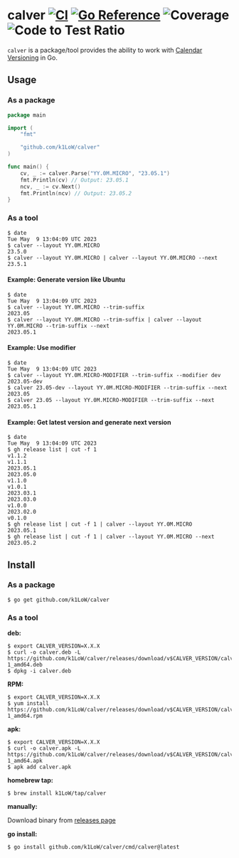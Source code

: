 # calver [![CI](https://github.com/k1LoW/calver/actions/workflows/ci.yml/badge.svg)](https://github.com/k1LoW/calver/actions/workflows/ci.yml) [![Go Reference](https://pkg.go.dev/badge/github.com/k1LoW/calver.svg)](https://pkg.go.dev/github.com/k1LoW/calver) ![Coverage](https://raw.githubusercontent.com/k1LoW/octocovs/main/badges/k1LoW/calver/coverage.svg) ![Code to Test Ratio](https://raw.githubusercontent.com/k1LoW/octocovs/main/badges/k1LoW/calver/ratio.svg)

`calver` is a package/tool provides the ability to work with [Calendar Versioning](https://calver.org/) in Go.

## Usage

### As a package

``` go
package main

import (
	"fmt"

	"github.com/k1LoW/calver"
)

func main() {
	cv, _ := calver.Parse("YY.0M.MICRO", "23.05.1")
	fmt.Println(cv) // Output: 23.05.1
	ncv, _ := cv.Next()
	fmt.Println(ncv) // Output: 23.05.2
}
```

### As a tool

``` console
$ date
Tue May  9 13:04:09 UTC 2023
$ calver --layout YY.0M.MICRO
23.5.0
$ calver --layout YY.0M.MICRO | calver --layout YY.0M.MICRO --next
23.5.1
```

#### Example: Generate version like Ubuntu

``` console
$ date
Tue May  9 13:04:09 UTC 2023
$ calver --layout YY.0M.MICRO --trim-suffix
2023.05
$ calver --layout YY.0M.MICRO --trim-suffix | calver --layout YY.0M.MICRO --trim-suffix --next
2023.05.1
```

#### Example: Use modifier

``` console
$ date
Tue May  9 13:04:09 UTC 2023
$ calver --layout YY.0M.MICRO-MODIFIER --trim-suffix --modifier dev
2023.05-dev
$ calver 23.05-dev --layout YY.0M.MICRO-MODIFIER --trim-suffix --next
2023.05
$ calver 23.05 --layout YY.0M.MICRO-MODIFIER --trim-suffix --next
2023.05.1
```

#### Example: Get latest version and generate next version

``` console
$ date
Tue May  9 13:04:09 UTC 2023
$ gh release list | cut -f 1
v1.1.2
v1.1.1
2023.05.1
2023.05.0
v1.1.0
v1.0.1
2023.03.1
2023.03.0
v1.0.0
2023.02.0
v0.1.0
$ gh release list | cut -f 1 | calver --layout YY.0M.MICRO
2023.05.1
$ gh release list | cut -f 1 | calver --layout YY.0M.MICRO --next
2023.05.2
```

## Install

### As a package

```console
$ go get github.com/k1LoW/calver
```

### As a tool

**deb:**

``` console
$ export CALVER_VERSION=X.X.X
$ curl -o calver.deb -L https://github.com/k1LoW/calver/releases/download/v$CALVER_VERSION/calver_$CALVER_VERSION-1_amd64.deb
$ dpkg -i calver.deb
```

**RPM:**

``` console
$ export CALVER_VERSION=X.X.X
$ yum install https://github.com/k1LoW/calver/releases/download/v$CALVER_VERSION/calver_$CALVER_VERSION-1_amd64.rpm
```

**apk:**

``` console
$ export CALVER_VERSION=X.X.X
$ curl -o calver.apk -L https://github.com/k1LoW/calver/releases/download/v$CALVER_VERSION/calver_$CALVER_VERSION-1_amd64.apk
$ apk add calver.apk
```

**homebrew tap:**

```console
$ brew install k1LoW/tap/calver
```

**manually:**

Download binary from [releases page](https://github.com/k1LoW/calver/releases)

**go install:**

```console
$ go install github.com/k1LoW/calver/cmd/calver@latest
```
